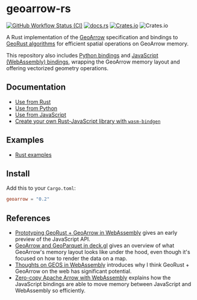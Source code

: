 # geoarrow-rs

[![GitHub Workflow Status (CI)](https://img.shields.io/github/actions/workflow/status/geoarrow/geoarrow-rs/ci.yml?branch=main&style=for-the-badge)](https://github.com/geoarrow/geoarrow-rs/actions/workflows/ci.yml)
[![docs.rs](https://img.shields.io/docsrs/geoarrow?style=for-the-badge&label=docs.rs)](https://docs.rs/geoarrow/latest/geoarrow/)
[![Crates.io](https://img.shields.io/crates/v/geoarrow?style=for-the-badge)](https://crates.io/crates/geoarrow)
![Crates.io](https://img.shields.io/crates/l/geoarrow?style=for-the-badge)

A Rust implementation of the [GeoArrow](https://github.com/geoarrow/geoarrow) specification and bindings to [GeoRust algorithms](https://github.com/georust/geo) for efficient spatial operations on GeoArrow memory.

This repository also includes [Python bindings](https://github.com/geoarrow/geoarrow-rs/blob/main/python/core/README.md) and [JavaScript (WebAssembly) bindings](https://github.com/geoarrow/geoarrow-rs/blob/main/js/README.md), wrapping the GeoArrow memory layout and offering vectorized geometry operations.

## Documentation

- [Use from Rust](https://docs.rs/geoarrow/latest/geoarrow/)
- [Use from Python](https://geoarrow.github.io/geoarrow-rs/python)
- [Use from JavaScript](https://geoarrow.github.io/geoarrow-rs/js)
- [Create your own Rust-JavaScript library with `wasm-bindgen`](https://docs.rs/geoarrow-wasm/latest/geoarrow_wasm/)

## Examples

- [Rust examples](examples/README.md)

## Install

Add this to your `Cargo.toml`:

```toml
geoarrow = "0.2"
```

## References

- [Prototyping GeoRust + GeoArrow in WebAssembly](https://observablehq.com/@kylebarron/prototyping-georust-geoarrow-in-webassembly) gives an early preview of the JavaScript API.
- [GeoArrow and GeoParquet in deck.gl](https://observablehq.com/@kylebarron/geoarrow-and-geoparquet-in-deck-gl) gives an overview of what GeoArrow's memory layout looks like under the hood, even though it's focused on how to render the data on a map.
- [Thoughts on GEOS in WebAssembly](https://kylebarron.dev/blog/geos-wasm) introduces why I think GeoRust + GeoArrow on the web has significant potential.
- [Zero-copy Apache Arrow with WebAssembly](https://observablehq.com/@kylebarron/zero-copy-apache-arrow-with-webassembly) explains how the JavaScript bindings are able to move memory between JavaScript and WebAssembly so efficiently.
